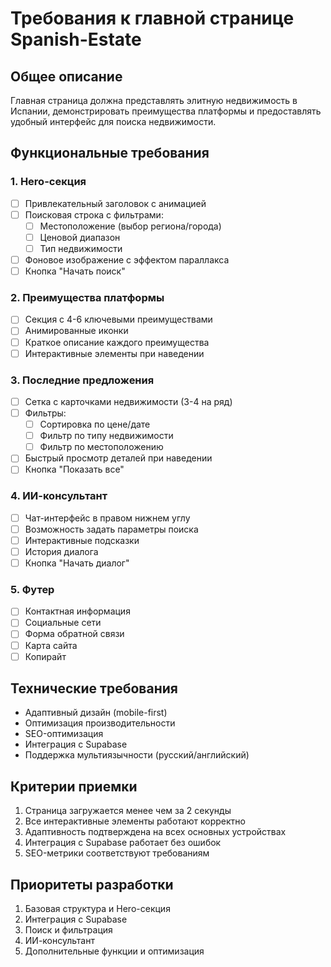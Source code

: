 # Требования к главной странице Spanish-Estate

## Общее описание
Главная страница должна представлять элитную недвижимость в Испании, демонстрировать преимущества платформы и предоставлять удобный интерфейс для поиска недвижимости.

## Функциональные требования

### 1. Hero-секция
- [ ] Привлекательный заголовок с анимацией
- [ ] Поисковая строка с фильтрами:
  - [ ] Местоположение (выбор региона/города)
  - [ ] Ценовой диапазон
  - [ ] Тип недвижимости
- [ ] Фоновое изображение с эффектом параллакса
- [ ] Кнопка "Начать поиск"

### 2. Преимущества платформы
- [ ] Секция с 4-6 ключевыми преимуществами
- [ ] Анимированные иконки
- [ ] Краткое описание каждого преимущества
- [ ] Интерактивные элементы при наведении

### 3. Последние предложения
- [ ] Сетка с карточками недвижимости (3-4 на ряд)
- [ ] Фильтры:
  - [ ] Сортировка по цене/дате
  - [ ] Фильтр по типу недвижимости
  - [ ] Фильтр по местоположению
- [ ] Быстрый просмотр деталей при наведении
- [ ] Кнопка "Показать все"

### 4. ИИ-консультант
- [ ] Чат-интерфейс в правом нижнем углу
- [ ] Возможность задать параметры поиска
- [ ] Интерактивные подсказки
- [ ] История диалога
- [ ] Кнопка "Начать диалог"

### 5. Футер
- [ ] Контактная информация
- [ ] Социальные сети
- [ ] Форма обратной связи
- [ ] Карта сайта
- [ ] Копирайт

## Технические требования
- Адаптивный дизайн (mobile-first)
- Оптимизация производительности
- SEO-оптимизация
- Интеграция с Supabase
- Поддержка мультиязычности (русский/английский)

## Критерии приемки
1. Страница загружается менее чем за 2 секунды
2. Все интерактивные элементы работают корректно
3. Адаптивность подтверждена на всех основных устройствах
4. Интеграция с Supabase работает без ошибок
5. SEO-метрики соответствуют требованиям

## Приоритеты разработки
1. Базовая структура и Hero-секция
2. Интеграция с Supabase
3. Поиск и фильтрация
4. ИИ-консультант
5. Дополнительные функции и оптимизация 